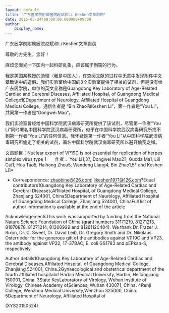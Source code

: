 ```yaml
---
layout: default
title: '广东医学院附属医院赵斌和Li Keshen文章剽窃'
date: 2015-05-24T00:00:00.000000+08:00
author:
    display_name: 
---
```


广东医学院附属医院赵斌和Li Keshen文章剽窃

尊敬的方先生，您好！

麻烦您曝光一下国内一起科研乱象，应该属于剽窃的行为。

我是美国某教授的助理（我是中国人），在查阅文献的过程中无意中发现附件中文章致谢中的造假。我们实验室给中国的8个实验室提供了相关的试剂，但是没有给广东医学院，单位的英文全称是Guangdong Key Laboratory of Age-Related Cardiac and Cerebral Diseases, Affiliated Hospital, of Guangdong Medical College和Department of Neurology, Affiliated Hospital of Guangdong Medical College，通信作者是 “Bin Zhao和Keshen Li”，第一作者是“You Li”，共同第一作者是“Dongwei Mao”。

我们实验室曾经给中国科学院武汉病毒研究所提供了该试剂，尽管第一作者“You Li”同时署名中国科学院武汉病毒研究所，似乎在中国科学院武汉病毒研究所找不到第一作者“You Li”的任何信息。我怀疑是第一作者“You Li”从中国科学院武汉病毒研究所偷走了相关的试剂，署名中国科学院武汉病毒研究所以避开偷窃之嫌。

文章题目：Nuclear export of VP19C is not essential for replication of herpes simplex virus type 1　　作者： You Li1,3?, Dongwei Mao2?, Guoda Ma1, Lili Cui1, Hua Tao5, Haihong Zhou5, Wandong Liang4, Bin Zhao1,5* and Keshen Li1*

* Correspondence: zhaobine@126.com; likeshen1971@126.com?Equal contributors1Guangdong Key Laboratory of Age-Related Cardiac and Cerebral Diseases,Affiliated Hospital, of Guangdong Medical College, Zhanjiang 524001, China5Department of Neurology, Affiliated Hospital of Guangdong Medical College, Zhanjiang 524001, ChinaFull list of author information is available at the end of the article

AcknowledgementsThis work was supported by funding from the National Nature Science Foundation of China (grant numbers 31171219, 81271213, 81070878, 81271214, 81300929 and 81261120404). We thank Dr. Frazer J. Rixon, Dr. C. Sweet, Dr. David Leib, Dr. Gregory Smith and Dr. Nikolaus Osterrieder for the generous gift of the antibodies against VP19C and VP23, the antibody against VP22, 17-37BAC, E. coli GS1783 and pEPkan-S, respectively.

Author details1Guangdong Key Laboratory of Age-Related Cardiac and Cerebral Diseases,Affiliated Hospital, of Guangdong Medical College, Zhanjiang 524001, China.2Gynaecological and obstetrical department of the fourth affiliated hospitalof Harbin Medical University, Harbin, Heilongjiang 150001, China. 3State KeyLaboratory of Virology, Wuhan Institute of Virology, Chinese Academy ofSciences, Wuhan 430071, China. 4Renji College, Wenzhou Medical University,Wenzhou 325000, China. 5Department of Neurology, Affiliated Hospital of

(XYS20150524)

